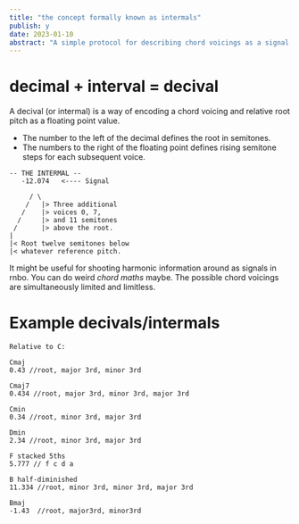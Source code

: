 ```yaml
---
title: "the concept formally known as intermals"
publish: y
date: 2023-01-10
abstract: "A simple protocol for describing chord voicings as a signal."
---
```


#  decimal + interval = decival 

A decival (or intermal) is a way of encoding a chord voicing and relative root pitch as a floating point value.

- The number to the left of the decimal defines the root in semitones. 
- The numbers to the right of the floating point defines rising semitone steps for each subsequent voice.

```
-- THE INTERMAL --
   -12.074   <---- Signal    
  
     / \ 
    /   |> Three additional 
   /    |> voices 0, 7,
  /     |> and 11 semitones 
 /      |> above the root.
|
|< Root twelve semitones below 
|< whatever reference pitch.

```

It might be useful for shooting harmonic information around as signals in rnbo.  You can do weird *chord maths* maybe. The possible chord voicings are simultaneously limited and limitless.



# Example decivals/intermals

```
Relative to C:

Cmaj
0.43 //root, major 3rd, minor 3rd

Cmaj7
0.434 //root, major 3rd, minor 3rd, major 3rd

Cmin
0.34 //root, minor 3rd, major 3rd

Dmin
2.34 //root, minor 3rd, major 3rd

F stacked 5ths
5.777 // f c d a  

B half-diminished
11.334 //root, minor 3rd, minor 3rd, major 3rd

Bmaj
-1.43  //root, major3rd, minor3rd

```

